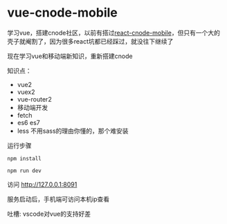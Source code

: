# vue-cnode-mobile
学习vue，搭建cnode社区，以前有搭过[react-cnode-mobile](https://github.com/soulcm/react-cnode-mobile)，但只有一个大的壳子就阉割了，因为很多react坑都已经踩过，就没往下继续了

现在学习vue和移动端新知识，重新搭建cnode


知识点：
* vue2
* vuex2
* vue-router2
* 移动端开发
* fetch
* es6 es7
* less 不用sass的理由你懂的，那个难安装


运行步骤
```
npm install

npm run dev
```

访问 http://127.0.0.1:8091

服务启动后，手机端可访问本机ip查看


吐槽: vscode对vue的支持好差
